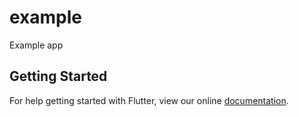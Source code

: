 # example

Example app

## Getting Started

For help getting started with Flutter, view our online
[documentation](https://flutter.io/).
